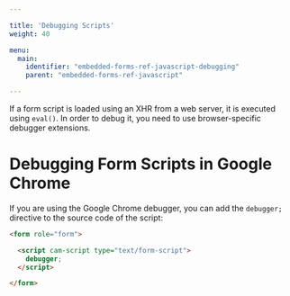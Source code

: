 ```yaml
---

title: 'Debugging Scripts'
weight: 40

menu:
  main:
    identifier: "embedded-forms-ref-javascript-debugging"
    parent: "embedded-forms-ref-javascript"

---
```


If a form script is loaded using an XHR from a web server, it is executed using `eval()`. In order
to debug it, you need to use browser-specific debugger extensions.


# Debugging Form Scripts in Google Chrome

If you are using the Google Chrome debugger, you can add the `debugger;` directive to the source
code of the script:

```html
<form role="form">

  <script cam-script type="text/form-script">
    debugger;
  </script>

</form>
```
